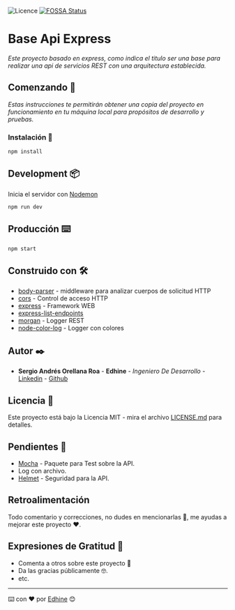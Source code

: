 ![Licence](https://img.shields.io/github/license/Edhine/base-api-express)
[![FOSSA Status](https://app.fossa.com/api/projects/git%2Bgithub.com%2FEdhine%2Fbase-api-express.svg?type=shield)](https://app.fossa.com/projects/git%2Bgithub.com%2FEdhine%2Fbase-api-express?ref=badge_shield)

# Base Api Express

_Este proyecto basado en express, como indica el titulo ser una base para realizar una api de servicios REST con una arquitectura establecida._

## Comenzando 🚀

_Estas instrucciones te permitirán obtener una copia del proyecto en funcionamiento en tu máquina local para propósitos de desarrollo y pruebas._

### Instalación 🔧

```
npm install
```

## Development 📦

Inicia el servidor con [Nodemon](https://www.npmjs.com/package/nodemon)

```
npm run dev
```

## Producción ⌨️

```
npm start
```

## Construido con 🛠️

* [body-parser](https://www.npmjs.com/package/body-parser) - middleware para analizar cuerpos de solicitud HTTP
* [cors](https://www.npmjs.com/package/cors) - Control de acceso HTTP
* [express](https://www.npmjs.com/package/express) - Framework WEB
* [express-list-endpoints](https://www.npmjs.com/package/express-list-endpoints)
* [morgan](https://www.npmjs.com/package/morgan) - Logger REST
* [node-color-log](https://www.npmjs.com/package/node-color-log) - Logger con colores

## Autor ✒️

* **Sergio Andrés Orellana Roa** - **Edhine** - *Ingeniero De Desarrollo* - [Linkedin](https://www.linkedin.com/in/sergio-andres-orellana-roa/) - [Github](https://github.com/Edhine)

## Licencia 📄

Este proyecto está bajo la Licencia MIT - mira el archivo [LICENSE.md](LICENSE.md) para detalles.

## Pendientes 📌

* [Mocha](https://www.npmjs.com/package/mocha) - Paquete para Test sobre la API.
* Log con archivo.
* [Helmet](https://www.npmjs.com/package/helmet) - Seguridad para la API.

## Retroalimentación

Todo comentario y correcciones, no dudes en mencionarlas 📢, me ayudas a mejorar este proyecto ❤.

## Expresiones de Gratitud 🎁

* Comenta a otros sobre este proyecto 📢
* Da las gracias públicamente 🤓.
* etc.

---
⌨️ con ❤️ por [Edhine](https://github.com/Edhine) 😊
